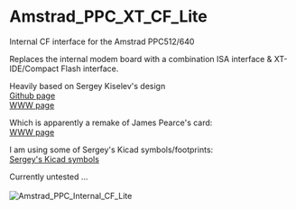 # Amstrad_PPC_XT_CF_Lite
Internal CF interface for the Amstrad PPC512/640

Replaces the internal modem board with a combination ISA interface & XT-IDE/Compact Flash interface.<br> 

Heavily based on Sergey Kiselev's design<br>
[Github page](https://github.com/skiselev)<br>
[WWW page](http://www.malinov.com/Home/sergeys-projects/xt-cf-lite)<br>

Which is apparently a remake of James Pearce's card:<br>
[WWW page](http://www.lo-tech.co.uk/wiki/XT-CF-lite)<br>

I am using some of Sergey's Kicad symbols/footprints:<br>
[Sergey's Kicad symbols](https://github.com/skiselev/my_kicad_library)<br>

Currently untested ...<br><br>
![Amstrad_PPC_Internal_CF_Lite](https://github.com/0ddjob/Amstrad_PPC_XT_CF_Lite/assets/24483449/a85d3c3c-d648-4215-85a8-f250ed2f8e1f)
